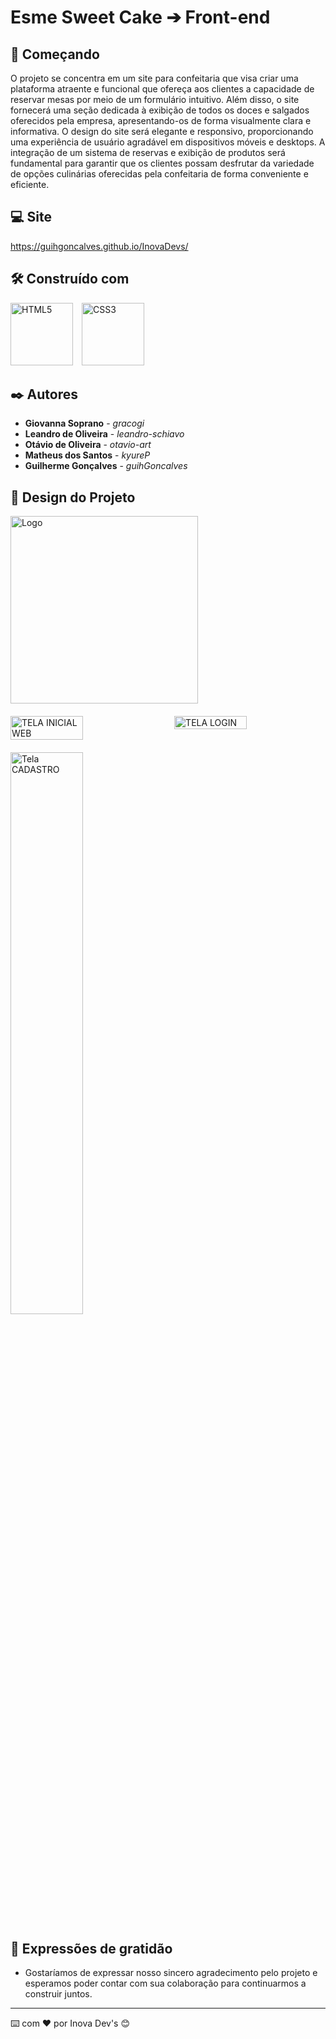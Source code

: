 # Esme Sweet Cake ➔ Front-end

## 🚀 Começando

O projeto se concentra em um site para confeitaria que visa criar uma plataforma atraente e funcional que ofereça aos clientes a capacidade de reservar mesas por meio de um formulário intuitivo. Além disso, o site fornecerá uma seção dedicada à exibição de todos os doces e salgados oferecidos pela empresa, apresentando-os de forma visualmente clara e informativa. O design do site será elegante e responsivo, proporcionando uma experiência de usuário agradável em dispositivos móveis e desktops. A integração de um sistema de reservas e exibição de produtos será fundamental para garantir que os clientes possam desfrutar da variedade de opções culinárias oferecidas pela confeitaria de forma conveniente e eficiente.

## 💻 Site
<https://guihgoncalves.github.io/InovaDevs/>

## 🛠️ Construído com

<img src="https://github.com/user-attachments/assets/63e52500-3204-48c3-8a56-50b8e5ff20af" alt="HTML5" width="100" height="100" style="display: inline-block; margin-right: 10px;"> 
<img src="https://github.com/user-attachments/assets/12405686-c95d-4ba6-90ff-ef152a9432ae" alt="CSS3" width="100" height="100" style="display: inline-block;">

## ✒️ Autores

* **Giovanna Soprano** - *gracogi* 
* **Leandro de Oliveira** - *leandro-schiavo*
* **Otávio de Oliveira** - *otavio-art*
* **Matheus dos Santos** - *kyureP*
* **Guilherme Gonçalves** - *guihGoncalves*

## 🎨 Design do Projeto

<img src="https://github.com/user-attachments/assets/d188d329-720c-462c-ad09-bd288f6df39d" alt="Logo" width="300" style="display: block; margin-bottom: 20px;">
<div style="display: flex; justify-content: space-between; margin-bottom: 20px;"> 
<img src="https://github.com/user-attachments/assets/addd84ef-cfa9-458a-b0c9-682edf3d878f" alt="TELA INICIAL WEB" width="48%" style="display: inline-block;"> 
<img src="https://github.com/user-attachments/assets/3503b818-3120-49a3-8662-e84aee489676" alt="TELA LOGIN" width="48%" style="display: inline-block;"> 
</div> 
<img src="https://github.com/user-attachments/assets/95125408-3540-4f2e-a024-ac5ad8bc2354" alt="Tela CADASTRO" width="48%" style="display: block;">

## 🎁 Expressões de gratidão

* Gostaríamos de expressar nosso sincero agradecimento pelo projeto e esperamos poder contar com sua colaboração para continuarmos a construir juntos.

---
⌨️ com ❤️ por Inova Dev's 😊
